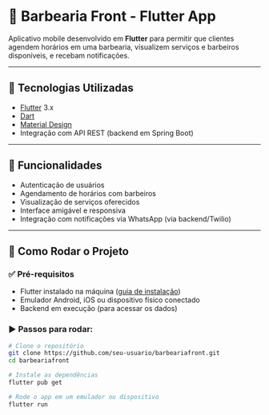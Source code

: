# 💈 Barbearia Front - Flutter App

Aplicativo mobile desenvolvido em **Flutter** para permitir que clientes agendem horários em uma barbearia, visualizem serviços e barbeiros disponíveis, e recebam notificações.

---

## 📱 Tecnologias Utilizadas

- [Flutter](https://flutter.dev/) 3.x
- [Dart](https://dart.dev/)
- [Material Design](https://m3.material.io/)
- Integração com API REST (backend em Spring Boot)

---

## 🧰 Funcionalidades

- Autenticação de usuários
- Agendamento de horários com barbeiros
- Visualização de serviços oferecidos
- Interface amigável e responsiva
- Integração com notificações via WhatsApp (via backend/Twilio)

---

## 🚀 Como Rodar o Projeto

### ✅ Pré-requisitos

- Flutter instalado na máquina ([guia de instalação](https://docs.flutter.dev/get-started/install))
- Emulador Android, iOS ou dispositivo físico conectado
- Backend em execução (para acessar os dados)

### ▶️ Passos para rodar:

```bash
# Clone o repositório
git clone https://github.com/seu-usuario/barbeariafront.git
cd barbeariafront

# Instale as dependências
flutter pub get

# Rode o app em um emulador ou dispositivo
flutter run
